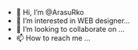 - 👋 Hi, I’m @ArasuRko
- 👀 I’m interested in WEB designer...
- 💞️ I’m looking to collaborate on ...
- 📫 How to reach me ...

<!---
ArasuRko/ArasuRko is a ✨ special ✨ repository because its `README.md` (this file) appears on your GitHub profile.
You can click the Preview link to take a look at your changes.
--->
